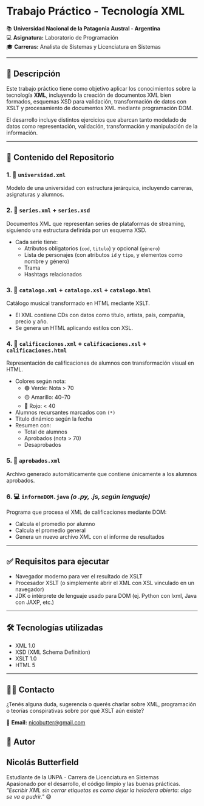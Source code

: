 # Trabajo Práctico - Tecnología XML  
📚 **Universidad Nacional de la Patagonia Austral - Argentina**  
💻 **Asignatura:** Laboratorio de Programación  
🎓 **Carreras:** Analista de Sistemas y Licenciatura en Sistemas  

---

## 📌 Descripción

Este trabajo práctico tiene como objetivo aplicar los conocimientos sobre la tecnología **XML**, incluyendo la creación de documentos XML bien formados, esquemas XSD para validación, transformación de datos con XSLT y procesamiento de documentos XML mediante programación DOM.  

El desarrollo incluye distintos ejercicios que abarcan tanto modelado de datos como representación, validación, transformación y manipulación de la información.

---

## 📁 Contenido del Repositorio

### 1. 📄 `universidad.xml`  
Modelo de una universidad con estructura jerárquica, incluyendo carreras, asignaturas y alumnos.

### 2. 📄 `series.xml` + `series.xsd`  
Documentos XML que representan series de plataformas de streaming, siguiendo una estructura definida por un esquema XSD.

- Cada serie tiene:
  - Atributos obligatorios (`cod`, `titulo`) y opcional (`género`)
  - Lista de personajes (con atributos `id` y `tipo`, y elementos como nombre y género)
  - Trama
  - Hashtags relacionados

### 3. 📄 `catalogo.xml` + `catalogo.xsl` + `catalogo.html`  
Catálogo musical transformado en HTML mediante XSLT.

- El XML contiene CDs con datos como título, artista, país, compañía, precio y año.
- Se genera un HTML aplicando estilos con XSL.

### 4. 📄 `calificaciones.xml` + `calificaciones.xsl` + `calificaciones.html`  
Representación de calificaciones de alumnos con transformación visual en HTML.

- Colores según nota:
  - 🟢 Verde: Nota > 70  
  - 🟡 Amarillo: 40–70  
  - 🔴 Rojo: < 40  
- Alumnos recursantes marcados con `(*)`
- Título dinámico según la fecha
- Resumen con:
  - Total de alumnos
  - Aprobados (nota > 70)
  - Desaprobados

### 5. 🧠 `aprobados.xml`  
Archivo generado automáticamente que contiene únicamente a los alumnos aprobados.

### 6. 💻 `informeDOM.java` *(o .py, .js, según lenguaje)*  
Programa que procesa el XML de calificaciones mediante DOM:

- Calcula el promedio por alumno
- Calcula el promedio general
- Genera un nuevo archivo XML con el informe de resultados

---

## ✅ Requisitos para ejecutar

- Navegador moderno para ver el resultado de XSLT
- Procesador XSLT (o simplemente abrir el XML con XSL vinculado en un navegador)
- JDK o intérprete de lenguaje usado para DOM (ej. Python con lxml, Java con JAXP, etc.)

---

## 🛠️ Tecnologías utilizadas

- XML 1.0  
- XSD (XML Schema Definition)  
- XSLT 1.0  
- HTML 5  

---

## 🙋‍♂️ Contacto

¿Tenés alguna duda, sugerencia o querés charlar sobre XML, programación o teorías conspirativas sobre por qué XSLT aún existe?

📧 **Email:** nicobutter@gmail.com  

## 🚀 Autor

## Nicolás Butterfield
Estudiante de la UNPA - Carrera de Licenciatura en Sistemas  
Apasionado por el desarrollo, el código limpio y las buenas prácticas.  
_"Escribir XML sin cerrar etiquetas es como dejar la heladera abierta: algo se va a pudrir."_ 😅
